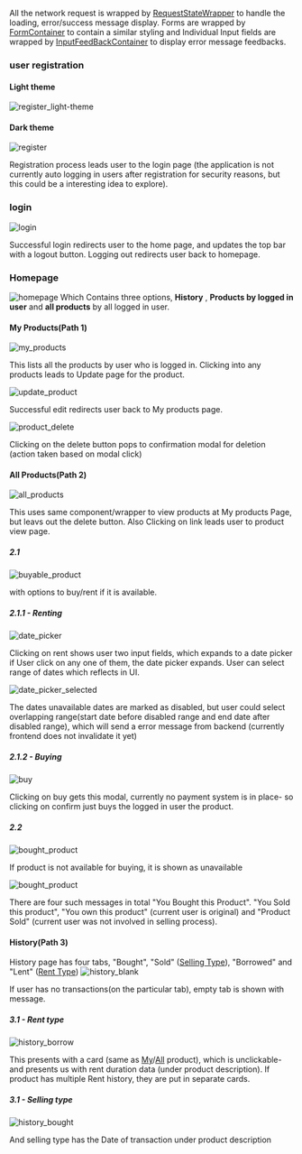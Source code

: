 All the network request is wrapped by [RequestStateWrapper](/src/pages/components/containers/RequestStateWrapper.tsx) to handle the loading, error/success message display.
Forms are wrapped by [FormContainer](/src/pages/components/containers/FormContainer.tsx) to contain a similar styling and Individual Input fields are wrapped by [InputFeedBackContainer](/src/pages/components/containers/InputFeedBackContainer.tsx) to display error message feedbacks.

### user registration

#### Light theme

![register_light-theme](../demo/images/register_light.png)

#### Dark theme

![register](../demo/images/register.png)

Registration process leads user to the login page (the application is not currently auto logging in users after registration for security reasons, but this could be a interesting idea to explore).

### login

![login](../demo/images/login.png)

Successful login redirects user to the home page, and updates the top bar with a logout button. Logging out redirects user back to homepage.

### Homepage

![homepage](../demo/images/homepage.png)
Which Contains three options, **History** , **Products by logged in user** and **all products** by all logged in user.

#### My Products(Path 1)

![my_products](../demo/images/my_products.png)

This lists all the products by user who is logged in. Clicking into any products leads to Update page for the product.

![update_product](../demo/images/edit_product.png)

Successful edit redirects user back to My products page.

![product_delete](../demo/images/delete_confirm.png)

Clicking on the delete button pops to confirmation modal for deletion (action taken based on modal click)

#### All Products(Path 2)

![all_products](../demo/images/all_product.png)

This uses same component/wrapper to view products at My products Page, but leavs out the delete button. Also Clicking on link leads user to product view page.

##### 2.1

![buyable_product](../demo/images/view_product.png)

with options to buy/rent if it is available.

##### 2.1.1 - Renting

![date_picker](../demo/images/date_modal.png)

Clicking on rent shows user two input fields, which expands to a date picker if User click on any one of them, the date picker expands. User can select range of dates which reflects in UI.

![date_picker_selected](../demo/images/date_modal_selected.png)

The dates unavailable dates are marked as disabled, but user could select overlapping range(start date before disabled range and end date after disabled range), which will send a error message from backend (currently frontend does not invalidate it yet)

##### 2.1.2 - Buying

![buy](../demo/images/buy_confirm.png)

Clicking on buy gets this modal, currently no payment system is in place- so clicking on confirm just buys the logged in user the product.

##### 2.2

![bought_product](../demo/images/view_product_bought.png)

If product is not available for buying, it is shown as unavailable

![bought_product](../demo/images/view_product_bought.png)

There are four such messages in total "You Bought this Product". "You Sold this product", "You own this product" (current user is original) and "Product Sold" (current user was not involved in selling process).

#### History(Path 3)

History page has four tabs, "Bought", "Sold" ([Selling Type](#31---selling-type)), "Borrowed" and "Lent" ([Rent Type](#31---rent-type))
![history_blank](../demo/images/history_page_no_content.png)

If user has no transactions(on the particular tab), empty tab is shown with message.

##### 3.1 - Rent type

![history_borrow](../demo/images/history_page_borrowed.png)

This presents with a card (same as [My](#my-productspath-1)/[All](#all-productspath-2) product), which is unclickable- and presents us with rent duration data (under product description). If product has multiple Rent history, they are put in separate cards.

##### 3.1 - Selling type

![history_bought](../demo/images/history_page_bought.png)

And selling type has the Date of transaction under product description
